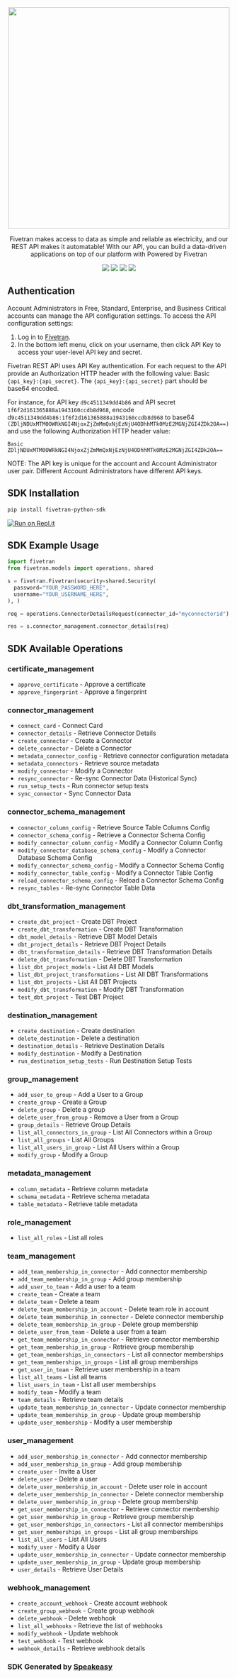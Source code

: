 <div align="center">
    <img src="https://user-images.githubusercontent.com/68016351/223284832-d571065b-026c-46d4-88a6-a895afeb8c97.png" width="500">
    <p>Fivetran makes access to data as simple and reliable as electricity, and our REST API makes it automatable! With our API, you can build a data-driven applications on top of our platform with Powered by Fivetran </p>
    <a href="https://developers.fivetran.com/openapi/reference/v1/overview/"><img src="https://img.shields.io/static/v1?label=Docs&message=API Ref&color=000000&style=for-the-badge" /></a>
    <a href="https://github.com/speakeasy-sdks/fivetran-python-sdk/actions"><img src="https://img.shields.io/github/actions/workflow/status/speakeasy-sdks/fivetran-python-sdk/speakeasy_sdk_generation.yml?style=for-the-badge" /></a>
    <a href="https://opensource.org/licenses/MIT"><img src="https://img.shields.io/badge/License-MIT-blue.svg?style=for-the-badge" /></a>
    <a href="https://github.com/speakeasy-sdks/fivetran-python-sdk/releases"><img src="https://img.shields.io/github/v/release/speakeasy-sdks/fivetran-python-sdk?sort=semver&style=for-the-badge"/></a>
</div>

## Authentication

Account Administrators in Free, Standard, Enterprise, and Business Critical accounts can manage the API configuration settings. To access the API configuration settings:

1) Log in to [Fivetran](https://fivetran.com/login).
2) In the bottom left menu, click on your username, then click API Key to access your user-level API key and secret.

Fivetran REST API uses API Key authentication. For each request to the API provide an Authorization HTTP header with the following value: Basic `{api_key}:{api_secret}`. The `{api_key}:{api_secret}` part should be base64 encoded.

For instance, for API key `d9c4511349dd4b86` and API secret `1f6f2d161365888a1943160ccdb8d968`, encode d`9c4511349dd4b86:1f6f2d161365888a1943160ccdb8d968` to base64 `(ZDljNDUxMTM0OWRkNGI4NjoxZjZmMmQxNjEzNjU4ODhhMTk0MzE2MGNjZGI4ZDk2OA==)` and use the following Authorization HTTP header value:

`Basic ZDljNDUxMTM0OWRkNGI4NjoxZjZmMmQxNjEzNjU4ODhhMTk0MzE2MGNjZGI4ZDk2OA==`

NOTE: The API key is unique for the account and Account Administrator user pair. Different Account Administrators have different API keys.

<!-- Start SDK Installation -->
## SDK Installation

```bash
pip install fivetran-python-sdk
```

[![Run on Repl.it](https://repl.it/badge/github/speakeasy-sdks/fivetran-python-sdk)](https://replit.com/join/bgzdebsgjh-sagarbatchu1)

<!-- End SDK Installation -->

## SDK Example Usage
<!-- Start SDK Example Usage -->
```python
import fivetran
from fivetran.models import operations, shared

s = fivetran.Fivetran(security=shared.Security(
  password="YOUR_PASSWORD_HERE",
  username="YOUR_USERNAME_HERE",
), )

req = operations.ConnectorDetailsRequest(connector_id="myconnectorid")

res = s.connector_management.connector_details(req)

```
<!-- End SDK Example Usage -->

<!-- Start SDK Available Operations -->
## SDK Available Operations


### certificate_management

* `approve_certificate` - Approve a certificate
* `approve_fingerprint` - Approve a fingerprint

### connector_management

* `connect_card` - Connect Card
* `connector_details` - Retrieve Connector Details
* `create_connector` - Create a Connector
* `delete_connector` - Delete a Connector
* `metadata_connector_config` - Retrieve connector configuration metadata
* `metadata_connectors` - Retrieve source metadata
* `modify_connector` - Modify a Connector
* `resync_connector` - Re-sync Connector Data (Historical Sync)
* `run_setup_tests` - Run connector setup tests
* `sync_connector` - Sync Connector Data

### connector_schema_management

* `connector_column_config` - Retrieve Source Table Columns Config
* `connector_schema_config` - Retrieve a Connector Schema Config
* `modify_connector_column_config` - Modify a Connector Column Config
* `modify_connector_database_schema_config` - Modify a Connector Database Schema Config
* `modify_connector_schema_config` - Modify a Connector Schema Config
* `modify_connector_table_config` - Modify a Connector Table Config
* `reload_connector_schema_config` - Reload a Connector Schema Config
* `resync_tables` - Re-sync Connector Table Data

### dbt_transformation_management

* `create_dbt_project` - Create DBT Project
* `create_dbt_transformation` - Create DBT Transformation
* `dbt_model_details` - Retrieve DBT Model Details
* `dbt_project_details` - Retrieve DBT Project Details
* `dbt_transformation_details` - Retrieve DBT Transformation Details
* `delete_dbt_transformation` - Delete DBT Transformation
* `list_dbt_project_models` - List All DBT Models
* `list_dbt_project_transformations` - List All DBT Transformations
* `list_dbt_projects` - List All DBT Projects
* `modify_dbt_transformation` - Modify DBT Transformation
* `test_dbt_project` - Test DBT Project

### destination_management

* `create_destination` - Create destination
* `delete_destination` - Delete a destination
* `destination_details` - Retrieve Destination Details
* `modify_destination` - Modify a Destination
* `run_destination_setup_tests` - Run Destination Setup Tests

### group_management

* `add_user_to_group` - Add a User to a Group
* `create_group` - Create a Group
* `delete_group` - Delete a group
* `delete_user_from_group` - Remove a User from a Group
* `group_details` - Retrieve Group Details
* `list_all_connectors_in_group` - List All Connectors within a Group
* `list_all_groups` - List All Groups
* `list_all_users_in_group` - List All Users within a Group
* `modify_group` - Modify a Group

### metadata_management

* `column_metadata` - Retrieve column metadata
* `schema_metadata` - Retrieve schema metadata
* `table_metadata` - Retrieve table metadata

### role_management

* `list_all_roles` - List all roles

### team_management

* `add_team_membership_in_connector` - Add connector membership
* `add_team_membership_in_group` - Add group membership
* `add_user_to_team` - Add a user to a team
* `create_team` - Create a team
* `delete_team` - Delete a team
* `delete_team_membership_in_account` - Delete team role in account
* `delete_team_membership_in_connector` - Delete connector membership
* `delete_team_membership_in_group` - Delete group membership
* `delete_user_from_team` - Delete a user from a team
* `get_team_membership_in_connector` - Retrieve connector membership
* `get_team_membership_in_group` - Retrieve group membership
* `get_team_memberships_in_connectors` - List all connector memberships
* `get_team_memberships_in_groups` - List all group memberships
* `get_user_in_team` - Retrieve user membership in a team
* `list_all_teams` - List all teams
* `list_users_in_team` - List all user memberships
* `modify_team` - Modify a team
* `team_details` - Retrieve team details
* `update_team_membership_in_connector` - Update connector membership
* `update_team_membership_in_group` - Update group membership
* `update_user_membership` - Modify a user membership

### user_management

* `add_user_membership_in_connector` - Add connector membership
* `add_user_membership_in_group` - Add group membership
* `create_user` - Invite a User
* `delete_user` - Delete a user
* `delete_user_membership_in_account` - Delete user role in account
* `delete_user_membership_in_connector` - Delete connector membership
* `delete_user_membership_in_group` - Delete group membership
* `get_user_membership_in_connector` - Retrieve connector membership
* `get_user_membership_in_group` - Retrieve group membership
* `get_user_memberships_in_connectors` - List all connector memberships
* `get_user_memberships_in_groups` - List all group memberships
* `list_all_users` - List All Users
* `modify_user` - Modify a User
* `update_user_membership_in_connector` - Update connector membership
* `update_user_membership_in_group` - Update group membership
* `user_details` - Retrieve User Details

### webhook_management

* `create_account_webhook` - Create account webhook
* `create_group_webhook` - Create group webhook
* `delete_webhook` - Delete webhook
* `list_all_webhooks` - Retrieve the list of webhooks
* `modify_webhook` - Update webhook
* `test_webhook` - Test webhook
* `webhook_details` - Retrieve webhook details
<!-- End SDK Available Operations -->

### SDK Generated by [Speakeasy](https://docs.speakeasyapi.dev/docs/using-speakeasy/client-sdks)
